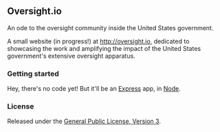 ## Oversight.io

An ode to the oversight community inside the United States government.

A small website (in progress!) at http://oversight.io, dedicated to showcasing the work and amplifying the impact of the United States government's extensive oversight apparatus.

### Getting started

Hey, there's no code yet! But it'll be an [Express](http://expressjs.com/) app, in [Node](http://nodejs.org/).

### License

Released under the [General Public License, Version 3](http://www.gnu.org/licenses/gpl-3.0.txt).